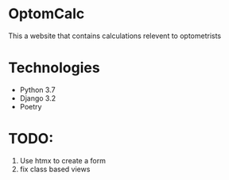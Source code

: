 # OptomCalc

This a website that contains calculations relevent to optometrists

# Technologies
- Python 3.7
- Django 3.2
- Poetry

# TODO:
1. Use htmx to create a form
2. fix class based views
